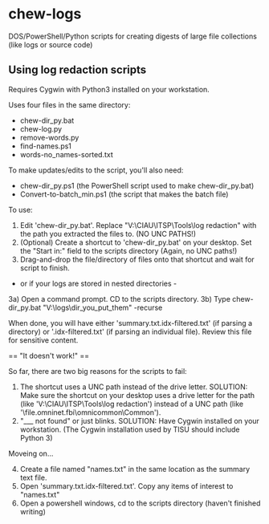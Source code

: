 # chew-logs
DOS/PowerShell/Python scripts for creating digests of large file collections (like logs or source code)

Using log redaction scripts
---------------------------

Requires Cygwin with Python3 installed on your workstation.

Uses four files in the same directory:
- chew-dir_py.bat
- chew-log.py
- remove-words.py
- find-names.ps1
- words-no_names-sorted.txt

To make updates/edits to the script, you'll also need:
- chew-dir_py.ps1 (the PowerShell script used to make chew-dir_py.bat)
- Convert-to-batch_min.ps1 (the script that makes the batch file)

To use:
1) Edit 'chew-dir_py.bat'. Replace "V:\CIAU\ITSP\Tools\log redaction" with the path
you extracted the files to. (NO UNC PATHS!)
2) (Optional) Create a shortcut to 'chew-dir_py.bat' on your desktop. Set the "Start in:" field
to the scripts directory (Again, no UNC paths!)
3) Drag-and-drop the file/directory of files onto that shortcut and wait for script to
finish.

- or if your logs are stored in nested directories -

3a) Open a command prompt. CD to the scripts directory.
3b) Type
	chew-dir_py.bat "V:\logs\dir_you_put_them" -recurse

When done, you will have either 'summary.txt.idx-filtered.txt' (if parsing a directory)
or '<log filename>.idx-filtered.txt' (if parsing an individual file). Review this file
for sensitive content.

== "It doesn't work!" ==

So far, there are two big reasons for the scripts to fail:
1) The shortcut uses a UNC path instead of the drive letter.
SOLUTION: Make sure the shortcut on your desktop uses a drive letter for the path (like 'V:\CIAU\ITSP\Tools\log redaction') instead of a UNC path (like '\\file.omninet.fbi\omnicommon\Common').
2) "___ not found" or just blinks.
SOLUTION: Have Cygwin installed on your workstation. (The Cygwin installation used by TISU
should include Python 3)

Moveing on...

4) Create a file named "names.txt" in the same location as the summary text file.
5) Open 'summary.txt.idx-filtered.txt'. Copy any items of interest to "names.txt"
6) Open a powershell windows, cd to the scripts directory (haven't finished writing)
